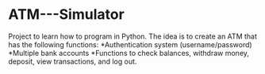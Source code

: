 # ATM---Simulator
Project to learn how to program in Python. The idea is to create an ATM that has the following functions: *Authentication system (username/password)  *Multiple bank accounts   *Functions to check balances, withdraw money, deposit, view transactions, and log out.
